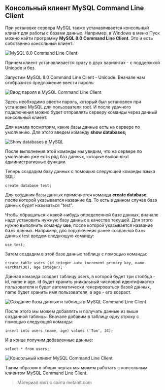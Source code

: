 ## Консольный клиент MySQL Command Line Client

При установке сервера MySQL также устанавливается консольный клиент для работы с базами данных. Например, в Windows в меню Пуск можно найти программу **MySQL 8.0 Command Line Client**. Это и есть собственно консольный клиент:

![MySQL 8.0 Command Line Client](https://metanit.com/sql/mysql/pics/1.15.png)

Причем клиент устанавливается сразу в двух вариантах - с поддержкой Unicode и без.

Запустим MySQL 8.0 Command Line Client - Unicode. Вначале нам отобразится предложение ввести пароль:

![Ввод пароля в MySQL Command Line Client](https://metanit.com/sql/mysql/pics/1.16.png)

Здесь необходимо ввести пароль, который был установлен при установке MySQL для пользователя root. И после удачного подключения можно будет отправлять серверу команды через данный консольный клиент.

Для начала посмотрим, какие базы данные есть на сервере по умолчанию. Для этого введем команду **show databases;**

![Show databases в MySQL](https://metanit.com/sql/mysql/pics/1.17.png)

После выполнения этой команды мы увидим, что на сервере по умолчанию уже есть ряд баз данных, которые выполняют административные функции.

Теперь создадим базу данных с помощью следующей команды языка SQL:

```
create database test;
```

Для создания базы данных применяется команда **create database**, после которой указывается название бд. То есть в данном случае база данных будет называться "test".

Чтобы обращаться к какой-нибудь определенной базе данных, вначале надо установить нужную базу данных в качестве текущей. Для этого нужно выполнить команду **use**, после которой указывается название базы данных. Например, для подключения ранее созданной базы данных test введем следующую команду:

```
use test;
```

Затем создадим в этой базе данных таблицу с помощью команды:

```
create table users (id integer auto_increment primary key, name varchar(30), age integer);
```

Данная команда создает таблицу users, в которой будет три столбца - id, name и age. id будет хранить уникальный числовой идентификатор пользователя и будет автоматически генерироваться базой данных, name будет хранить имя пользователя, а age - его возраст.

![Создание базы данных и таблицы в MySQL Command Line Client](https://metanit.com/sql/mysql/pics/1.18.png)

После этого мы можем добавлять и получать данные из выше созданной таблицы. Вначале добавим в таблицу одну строку с помощью следующей команды:

```
insert into users (name, age) values ('Tom', 34);
```

И в конце получим добавленные данные:

```
select * from users;
```

![Консольный клиент MySQL Command Line Client](https://metanit.com/sql/mysql/pics/1.19.png)

Таким образом в общих чертах мы можем работать с консольным клиентом MySQL Command Line Client.


> Материал взят с сайта metanit.com